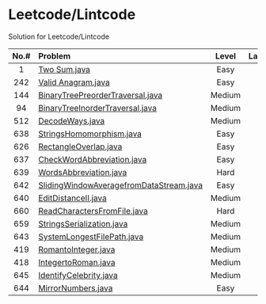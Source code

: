 # Leetcode/Lintcode
Solution for Leetcode/Lintcode


| **No.#**| **Problem**                         | **Level**     | **Language** |**Source**|
|  :-----:| :-----                              |   :---:       |    :---:     | :--:     |
| 1       | [Two Sum.java](Java/1_TwoSum.java)  |    Easy       |    Java      |Leetcode  |
|242      | [Valid Anagram.java](Java/242_ValidAnagram.java) | Easy|Java       |Leetcode  |
|144      | [BinaryTreePreorderTraversal.java](Java/144_BinaryTreePreorderTraversal.java)|Medium|Java|Leetcode  |
|94       | [BinaryTreeInorderTraversal.java](Java/94_BinaryTreeInorderTraversal.java)|Medium|Java| Leetcode  |
|512      | [DecodeWays.java](Java/512_DecodeWays.java)|Medium|Java|Lintcode
|638      | [StringsHomomorphism.java](Java/638_StringsHomomorphism.java)|Easy|Java|Lintcode|
|626      | [RectangleOverlap.java](Java/626_RectangleOverlap.java)|Easy|Java|Lintcode|
|637      | [CheckWordAbbreviation.java](Java/637_CheckWordAbbreviation.java)|Easy|Java|Lintcode|
|639      | [WordsAbbreviation.java](Java/639_WordsAbbreviation.java)|Hard|Java|Lintcode|
|642      | [SlidingWindowAveragefromDataStream.java](Java/642_SlidingWindowAveragefromDataStream.java)|Easy|Java|Lintcode|
|640      | [EditDistanceII.java](Java/640_EditDistanceII.java)|Medium|Java|Lintcode|
|660      | [ReadCharactersFromFile.java](Java/660_ReadCharactersFromFile.java)|Hard|Java|Lintcode|
|659      | [StringsSerialization.java](Java/659_StringsSerialization.java)|Medium|Java|Lintcode|
|643      | [SystemLongestFilePath.java](Java/643_SystemLongestFilePath.java)|Medium|Java|Lintcode|
|419      | [RomantoInteger.java](Java/419_RomantoInteger.java)|Medium|Java|Lintcode|
|418      | [IntegertoRoman.java](Java/418_IntegertoRoman.java)|Medium|Java|Lintcode|
|645      | [IdentifyCelebrity.java](Java/645_IdentifyCelebrity.java)|Medium|Java|Lintcode|
|644      | [MirrorNumbers.java](Java/644_MirrorNumbers.java)|Easy|Java|Lintcode|
